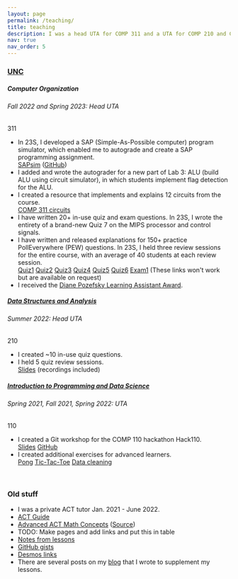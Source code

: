 ```yaml
---
layout: page
permalink: /teaching/
title: teaching
description: I was a head UTA for COMP 311 and a UTA for COMP 210 and COMP 110. For my work, I received the Diane Pozefsky Learning Assistant Award.
nav: true
nav_order: 5
---
```


<h3 style="color: #4b9cd3;" id="UNC"><a href="https://unc.edu">UNC</a></h3>
<div class="card mt-3">
  <div class="p-3">
    <div class="row">
      <div class="col-sm-10">
        <h5 class="card-title">Computer Organization</h5>
        <h6 class="card-subtitle font-italic">Fall 2022 and Spring 2023: Head UTA</h6>
      </div>
      <div class="col-sm-2 text-sm-right">
        <span class="badge">
          311
        </span>
      </div>
    </div>
    <ul class="card-text font-weight-light list-group list-group-flush">
      <li class="list-group-item">
        <div class="row">
          <div class="col-sm-9">
            In 23S, I developed a SAP (Simple-As-Possible computer) program simulator, which enabled me to autograde and create a SAP programming assignment.
          </div>
          <div class="col-sm-3">
            <a href="/projects/sapsim">SAPsim</a>&nbsp;(<a href="https://github.com/jesse-wei/SAPsim">GitHub</a>)
          </div>
        </div>
      </li>
      <li class="list-group-item">
        <div class="row">
          <div class="col-sm-9">
            I added and wrote the autograder for a new part of Lab 3: ALU (build ALU using circuit simulator), in which students implement flag detection for the ALU.
          </div>
        </div>
      </li>
      <li class="list-group-item">
        <div class="row">
          <div class="col-sm-9">
            I created a resource that implements and explains 12 circuits from the course.
          </div>
          <div class="col-sm-3">
            <a href="https://github.com/jesse-wei/COMP311-circuits">COMP 311 circuits</a>
          </div>
        </div>
      </li>
      <li class="list-group-item">
        <div class="row">
          <div class="col-sm-9">
            I have written 20+ in-use quiz and exam questions. In 23S, I wrote the entirety of a brand-new Quiz 7 on the MIPS processor and control signals.
          </div>
          <div class="col-sm-3">
          </div>
        </div>
      </li>
      <li class="list-group-item">
        <div class="row">
          <div class="col-sm-9">
            I have written and released explanations for 150+ practice PollEverywhere (PEW) questions. In 23S, I held three review sessions for the entire course, with an average of 40 students at each review session.
          </div>
          <div class="col-sm-3">
            <a href="/assets/pdf/comp311/Quiz1Review.pdf">Quiz1</a>
            <a href="/assets/pdf/comp311/Quiz2Review.pdf">Quiz2</a>
            <a href="/assets/pdf/comp311/Quiz3Review.pdf">Quiz3</a>
            <a href="/assets/pdf/comp311/Quiz4Review.pdf">Quiz4</a>
            <a href="/assets/pdf/comp311/Quiz5Review.pdf">Quiz5</a>
            <a href="/assets/pdf/comp311/Quiz6Review.pdf">Quiz6</a>
            <a href="/assets/pdf/comp311/Exam1Review.pdf">Exam1</a>
            (These links won't work but are available on request)
          </div>
        </div>
      </li>
      <li class="list-group-item">
        <div class="row">
          <div class="col-sm-9">
            I received the <a href="https://cs.unc.edu/about/awards/department-awards/pozefsky-la-award/">Diane Pozefsky Learning Assistant Award</a>.
          </div>
          <div class="col-sm-3">
          </div>
        </div>
      </li>
    </ul>
  </div>
</div>

<div class="card mt-3">
  <div class="p-3">
    <div class="row">
      <div class="col-sm-10">
        <h5 class="card-title"><a href="https://www.cs.unc.edu/~kakiryan/teaching/summer-210.html">Data Structures and Analysis</a></h5>
        <h6 class="card-subtitle font-italic">Summer 2022: Head UTA</h6>
      </div>
      <div class="col-sm-2 text-sm-right">
        <span class="badge">
          210 
        </span>
      </div>
    </div>
    <ul class="card-text font-weight-light list-group list-group-flush">
      <li class="list-group-item">
        <div class="row">
          <div class="col-sm-9">
            I created ~10 in-use quiz questions.
          </div>
          <div class="col-sm-3">
          </div>
        </div>
      </li>
      <li class="list-group-item">
        <div class="row">
          <div class="col-sm-9">
            I held 5 quiz review sessions.
          </div>
          <div class="col-sm-3">
            <a href="https://docs.google.com/presentation/d/12e1sxpIHf1mICBM6xSjnnCluqbAZQcE1cxS9P-yykdk/edit?usp=sharing" target="_blank" rel="noopener noreferrer">Slides</a> (recordings included)
          </div>
        </div>
      </li>
    </ul>
  </div>
</div>

<div class="card mt-3">
  <div class="p-3">
    <div class="row">
      <div class="col-sm-10">
        <h5 class="card-title"><a href="https://22s.comp110.com">Introduction to Programming and Data Science</a></h5>
        <h6 class="card-subtitle font-italic">Spring 2021, Fall 2021, Spring 2022: UTA</h6>
      </div>
      <div class="col-sm-2 text-sm-right">
        <span class="badge">
          110
        </span>
      </div>
    </div>
    <ul class="card-text font-weight-light list-group list-group-flush">
      <li class="list-group-item">
        <div class="row">
          <div class="col-sm-9">
            I created a Git workshop for the COMP 110 hackathon Hack110.
          </div>
          <div class="col-sm-3">
            <a href="https://docs.google.com/presentation/d/1EHSeRvvkmLQSM9iJL0GyXE-p_i4bnn7eMuCr-YWPQ_A/">Slides</a> <a href="https://github.com/comp110git/git-workshop">GitHub</a>
          </div>
        </div>
      </li>
      <li class="list-group-item">
        <div class="row">
          <div class="col-sm-9">
            I created additional exercises for advanced learners.
          </div>
          <div class="col-sm-3">
            <a href="https://22s.comp110.com/explore/side-quest/sq01-pong.html">Pong</a>
            <a href="https://22s.comp110.com/explore/side-quest/sq00-ttt.html">Tic-Tac-Toe</a>
            <a href="https://22s.comp110.com/explore/pandas/exds01-cleaning.html">Data cleaning</a>
          </div>
        </div>
      </li>
    </ul>
  </div>
</div>

<p><br></p>
<h3 id="older-stuff">Old stuff</h3>
<ul>
    <li>I was a private ACT tutor Jan. 2021 - June 2022.</li>
    <li><a href="https://docs.google.com/document/d/1p9AaWGGZ07w8vFwpbZ-Y0MmDiw9Vn2i_PkcQfsEvq88">ACT Guide</a></li>
    <li><a href="/assets/pdf/act/Advanced_ACT_Math_Concepts.pdf">Advanced ACT Math Concepts</a> (<a href="https://www.overleaf.com/read/rhmqqyskcrwp">Source</a>)</li>
    <li>TODO: Make pages and add links and put this in table</li>
    <li><a href="">Notes from lessons</a></li>
    <li><a href="">GitHub gists</a></li>
    <li><a href="">Desmos links</a></li>
    <li>There are several posts on my <a href="/blog">blog</a> that I wrote to supplement my lessons.</li>
</ul>
